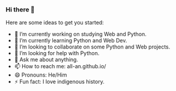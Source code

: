 ### Hi there 👋

Here are some ideas to get you started:

- 🔭 I’m currently working on studying Web and Python.
- 🌱 I’m currently learning Python and Web Dev.
- 👯 I’m looking to collaborate on some Python and Web projects.
- 🤔 I’m looking for help with Python.
- 💬 Ask me about anything.
- 📫 How to reach me: all-an.github.io/
- 😄 Pronouns: He/Him
- ⚡ Fun fact: I love indigenous history.

